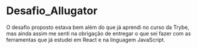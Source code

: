 # Desafio_Allugator

O desafio proposto estava bem além do que já aprendi no curso da Trybe, mas ainda assim me senti na obrigação de entregar o que sei fazer com as ferramentas que já estudei em React e na linguagem JavaScript.

